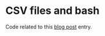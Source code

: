 # CSV files and bash 

Code related to this [blog post](https://pixorblog.wordpress.com/2016/06/24/csv-files-and-bash/) entry.

 